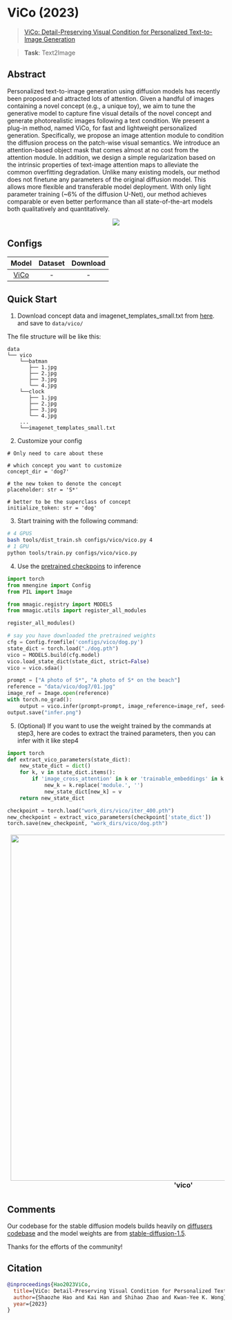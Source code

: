 # ViCo (2023)

> [ViCo: Detail-Preserving Visual Condition for Personalized Text-to-Image Generation](https://arxiv.org/abs/2306.00971)

> **Task**: Text2Image

<!-- [ALGORITHM] -->

## Abstract

<!-- [ABSTRACT] -->

Personalized text-to-image generation using diffusion models has recently been proposed and attracted lots of attention. Given a handful of images containing a novel concept (e.g., a unique toy), we aim to tune the generative model to capture fine visual details of the novel concept and generate photorealistic images following a text condition. We present a plug-in method, named ViCo, for fast and lightweight personalized generation. Specifically, we propose an image attention module to condition the diffusion process on the patch-wise visual semantics. We introduce an attention-based object mask that comes almost at no cost from the attention module. In addition, we design a simple regularization based on the intrinsic properties of text-image attention maps to alleviate the common overfitting degradation. Unlike many existing models, our method does not finetune any parameters of the original diffusion model. This allows more flexible and transferable model deployment. With only light parameter training (~6% of the diffusion U-Net), our method achieves comparable or even better performance than all state-of-the-art models both qualitatively and quantitatively.

<!-- [IMAGE] -->

<div align=center>
<img src="https://github.com/haoosz/ViCo/assets/71176040/0ee95a57-fecf-4bba-bc64-eda46e5cc6d1">
</div>

## Configs

|       Model       | Dataset | Download |
| :---------------: | :-----: | :------: |
| [ViCo](./vico.py) |    -    |    -     |

## Quick Start

1. Download concept data and imagenet_templates_small.txt from [here](https://openxlab.org.cn/datasets/ferry/ViCo/tree/main).
   and save to `data/vico/`

The file structure will be like this:

```text
data
└── vico
    └──batman
       ├── 1.jpg
       ├── 2.jpg
       ├── 3.jpg
       └── 4.jpg
    └──clock
       ├── 1.jpg
       ├── 2.jpg
       ├── 3.jpg
       └── 4.jpg
    ...
    └──imagenet_templates_small.txt
```

2. Customize your config

```
# Only need to care about these

# which concept you want to customize
concept_dir = 'dog7'

# the new token to denote the concept
placeholder: str = 'S*'

# better to be the superclass of concept
initialize_token: str = 'dog'
```

3. Start training with the following command:

```bash
# 4 GPUS
bash tools/dist_train.sh configs/vico/vico.py 4
# 1 GPU
python tools/train.py configs/vico/vico.py
```

4. Use the [pretrained checkpoins](https://openxlab.org.cn/models/detail/ferry/ViCo) to inference

```python
import torch
from mmengine import Config
from PIL import Image

from mmagic.registry import MODELS
from mmagic.utils import register_all_modules

register_all_modules()

# say you have downloaded the pretrained weights
cfg = Config.fromfile('configs/vico/dog.py')
state_dict = torch.load("./dog.pth")
vico = MODELS.build(cfg.model)
vico.load_state_dict(state_dict, strict=False)
vico = vico.sdaa()

prompt = ["A photo of S*", "A photo of S* on the beach"]
reference = "data/vico/dog7/01.jpg"
image_ref = Image.open(reference)
with torch.no_grad():
    output = vico.infer(prompt=prompt, image_reference=image_ref, seed=123, num_images_per_prompt=2)['samples'][0]
output.save("infer.png")
```

5. (Optional) If you want to use the weight trained by the
   commands at step3, here are codes to extract the trained parameters, then you can infer with it like step4

```python
import torch
def extract_vico_parameters(state_dict):
    new_state_dict = dict()
    for k, v in state_dict.items():
        if 'image_cross_attention' in k or 'trainable_embeddings' in k:
            new_k = k.replace('module.', '')
            new_state_dict[new_k] = v
    return new_state_dict

checkpoint = torch.load("work_dirs/vico/iter_400.pth")
new_checkpoint = extract_vico_parameters(checkpoint['state_dict'])
torch.save(new_checkpoint, "work_dirs/vico/dog.pth")
```

<table align="center">
<thead>
  <tr>
    <td>
<div align="center">
  <img src="https://github.com/open-mmlab/mmagic/assets/71176040/58a6953c-053a-40ea-8826-eee428c992b5" width="800"/>
  <br/>
  <b>'vico'</b>
</thead>
</table>

## Comments

Our codebase for the stable diffusion models builds heavily on [diffusers codebase](https://github.com/huggingface/diffusers) and the model weights are from [stable-diffusion-1.5](https://github.com/huggingface/diffusers/blob/main/src/diffusers/pipelines/stable_diffusion/pipeline_stable_diffusion_controlnet.py).

Thanks for the efforts of the community!

## Citation

```bibtex
@inproceedings{Hao2023ViCo,
  title={ViCo: Detail-Preserving Visual Condition for Personalized Text-to-Image Generation},
  author={Shaozhe Hao and Kai Han and Shihao Zhao and Kwan-Yee K. Wong},
  year={2023}
}
```

